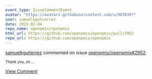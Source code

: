 ```yaml
---
event_type: IssueCommentEvent
avatar: "https://avatars.githubusercontent.com/u/987639?"
user: samuelkgutierrez
date: 2023-02-04
repo_name: openpmix/openpmix
html_url: https://github.com/openpmix/openpmix/pull/2952
repo_url: https://github.com/openpmix/openpmix
---
```


<a href='https://github.com/samuelkgutierrez' target='_blank'>samuelkgutierrez</a> commented on issue <a href='https://github.com/openpmix/openpmix/pull/2952' target='_blank'>openpmix/openpmix#2952</a>.

<small>Thank you, sir....</small>

<a href='https://github.com/openpmix/openpmix/pull/2952' target='_blank'>View Comment</a>